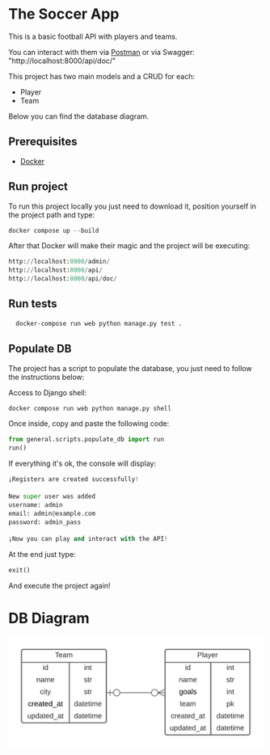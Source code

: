 # The Soccer App

This is a basic football API with players and teams.

You can interact with them via 
[Postman]("https://api.postman.com/collections/17143949-2d67e437-a117-4124-aa06-236e39f05714?access_key=PMAT-01GPP8YNJP8S97AXG9NPVMGDQW") or via Swagger: "http://localhost:8000/api/doc/"

This project has two main models and a CRUD for each:

- Player
- Team

Below you can find the database diagram.

## Prerequisites

- [Docker](https://docs.docker.com/get-docker/)

## Run project

To run this project locally you just need to download it, position yourself in the project path and type:

```python
docker compose up --build
```

After that Docker will make their magic and the project will be executing:

```python
http://localhost:8000/admin/
http://localhost:8000/api/
http://localhost:8000/api/doc/
```

## Run tests

```bash
  docker-compose run web python manage.py test .
```

## Populate DB

The project has a script to populate the database, you just need to follow the instructions below:

Access to Django shell:

```python
docker compose run web python manage.py shell
```

Once inside, copy and paste the following code:

```python
from general.scripts.populate_db import run
run()
```

If everything it's ok, the console will display:

```python
¡Registers are created successfully!

New super user was added
username: admin
email: admin@example.com
password: admin_pass

¡Now you can play and interact with the API!
```

At the end just type:
```python
exit()
```

And execute the project again!

# DB Diagram
![DB Diagram](https://github.com/ArmandoVn/test_2_xerpa/blob/development/DB_Diagram.png)
